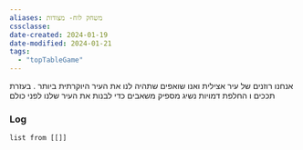 ```yaml
---
aliases: משחק לוח- מצודות
cssclasse: 
date-created: 2024-01-19
date-modified: 2024-01-21
tags:
  - "topTableGame"
---
```


אנחנו רוזנים של עיר אצילית ואנו שואפים שתהיה לנו את העיר היוקרתית ביותר . בעזרת תככים ו
החלפת דמויות נשיג מספיק משאבים כדי לבנות את העיר שלנו לפני כולם

### Log

```dataview
list from [[]]

```
